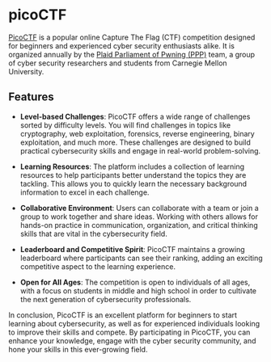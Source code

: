 # picoCTF

[PicoCTF](https://picoctf.org/) is a popular online Capture The Flag (CTF) competition designed for beginners and experienced cyber security enthusiasts alike. It is organized annually by the [Plaid Parliament of Pwning (PPP)](https://ppp.cylab.cmu.edu/) team, a group of cyber security researchers and students from Carnegie Mellon University.

## Features

- **Level-based Challenges**: PicoCTF offers a wide range of challenges sorted by difficulty levels. You will find challenges in topics like cryptography, web exploitation, forensics, reverse engineering, binary exploitation, and much more. These challenges are designed to build practical cybersecurity skills and engage in real-world problem-solving.

- **Learning Resources**: The platform includes a collection of learning resources to help participants better understand the topics they are tackling. This allows you to quickly learn the necessary background information to excel in each challenge.

- **Collaborative Environment**: Users can collaborate with a team or join a group to work together and share ideas. Working with others allows for hands-on practice in communication, organization, and critical thinking skills that are vital in the cybersecurity field.

- **Leaderboard and Competitive Spirit**: PicoCTF maintains a growing leaderboard where participants can see their ranking, adding an exciting competitive aspect to the learning experience.

- **Open for All Ages**: The competition is open to individuals of all ages, with a focus on students in middle and high school in order to cultivate the next generation of cybersecurity professionals.

In conclusion, PicoCTF is an excellent platform for beginners to start learning about cybersecurity, as well as for experienced individuals looking to improve their skills and compete. By participating in PicoCTF, you can enhance your knowledge, engage with the cyber security community, and hone your skills in this ever-growing field.